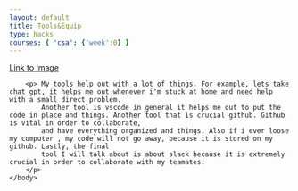 ```yaml
---
layout: default
title: Tools&Equip
type: hacks
courses: { 'csa': {'week':0} }
---
```



<!DOCTYPE HTML>
<html>
    <head></head>
    <body>
        <a href = "Screenshot 2023-08-22 at 6.38.23 PM.png"> Link to Image</a>

        <p> My tools help out with a lot of things. For example, lets take chat gpt, it helps me out whenever i'm stuck at home and need help with a small direct problem.
            Another tool is vscode in general it helps me out to put the code in place and things. Another tool that is crucial github. Github is vital in order to collaborate,
            and have everything organized and things. Also if i ever loose my computer , my code will not go away, because it is stored on my github. Lastly, the final 
            tool I will talk about is about slack because it is extremely crucial in order to collaborate with my teamates.
        </p>
    </body>
</html>